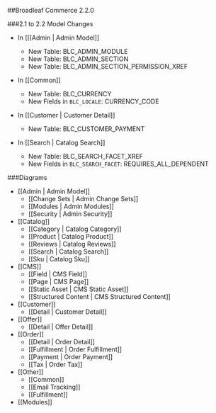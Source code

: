 ##Broadleaf Commerce 2.2.0

###2.1 to 2.2 Model Changes
- In [[[Admin | Admin Model]]
	- New Table: BLC_ADMIN_MODULE
	- New Table: BLC_ADMIN_SECTION
	- New Table: BLC_ADMIN_SECTION_PERMISSION_XREF
- In [[Common]]
	- New Table: BLC_CURRENCY
	- New Fields in `BLC_LOCALE`: CURRENCY_CODE 


- In [[Customer | Customer Detail]]
	- New Table: BLC_CUSTOMER_PAYMENT
- In [[Search | Catalog Search]]
	- New Table: BLC_SEARCH_FACET_XREF 
	- New Fields in `BLC_SEARCH_FACET`: REQUIRES_ALL_DEPENDENT 

###Diagrams
- [[Admin | Admin Model]]
	- [[Change Sets | Admin Change Sets]]
	- [[Modules | Admin Modules]]
	- [[Security | Admin Security]]
- [[Catalog]]
 	- [[Category | Catalog Category]]
	- [[Product | Catalog Product]]
	- [[Reviews | Catalog Reviews]]
	- [[Search | Catalog Search]]
	- [[Sku | Catalog Sku]]
- [[CMS]]
	- [[Field | CMS Field]]		
	- [[Page | CMS Page]]
	- [[Static Asset | CMS Static Asset]]
	- [[Structured Content | CMS Structured Content]]
- [[Customer]]
	- [[Detail | Customer Detail]]
- [[Offer]]
	- [[Detail | Offer Detail]]
- [[Order]]
	- [[Detail | Order Detail]]
	- [[Fulfillment | Order Fulfillment]]
	- [[Payment | Order Payment]]
	- [[Tax | Order Tax]]
- [[Other]]
	- [[Common]]
	- [[Email Tracking]]
	- [[Fulfillment]]
- [[Modules]]